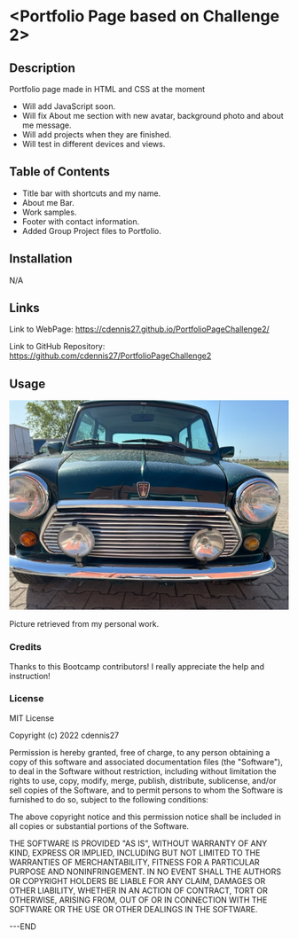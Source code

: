 # <Portfolio Page based on Challenge 2>

## Description

Portfolio page made in HTML and CSS at the moment

- Will add JavaScript soon.
- Will fix About me section with new avatar, background photo and about me message.
- Will add projects when they are finished.
- Will test in different devices and views.

## Table of Contents 

- Title bar with shortcuts and my name.
- About me Bar.
- Work samples.
- Footer with contact information.
- Added Group Project files to Portfolio.


## Installation

N/A

## Links

Link to WebPage: https://cdennis27.github.io/PortfolioPageChallenge2/

Link to GitHub Repository: https://github.com/cdennis27/PortfolioPageChallenge2

## Usage



![Pushing it!!](./assets/images/mini4.JPG)

Picture retrieved from my personal work.

### Credits

Thanks to this Bootcamp contributors! I really appreciate the help and instruction!

### License

MIT License

Copyright (c) 2022 cdennis27

Permission is hereby granted, free of charge, to any person obtaining a copy
of this software and associated documentation files (the "Software"), to deal
in the Software without restriction, including without limitation the rights
to use, copy, modify, merge, publish, distribute, sublicense, and/or sell
copies of the Software, and to permit persons to whom the Software is
furnished to do so, subject to the following conditions:

The above copyright notice and this permission notice shall be included in all
copies or substantial portions of the Software.

THE SOFTWARE IS PROVIDED "AS IS", WITHOUT WARRANTY OF ANY KIND, EXPRESS OR
IMPLIED, INCLUDING BUT NOT LIMITED TO THE WARRANTIES OF MERCHANTABILITY,
FITNESS FOR A PARTICULAR PURPOSE AND NONINFRINGEMENT. IN NO EVENT SHALL THE
AUTHORS OR COPYRIGHT HOLDERS BE LIABLE FOR ANY CLAIM, DAMAGES OR OTHER
LIABILITY, WHETHER IN AN ACTION OF CONTRACT, TORT OR OTHERWISE, ARISING FROM,
OUT OF OR IN CONNECTION WITH THE SOFTWARE OR THE USE OR OTHER DEALINGS IN THE
SOFTWARE.

---END

